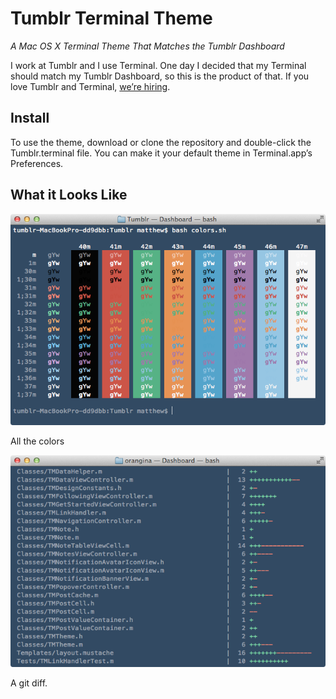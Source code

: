 # Tumblr Terminal Theme

*A Mac OS X Terminal Theme That Matches the Tumblr Dashboard*

I work at Tumblr and I use Terminal. One day I decided that my Terminal should match my Tumblr Dashboard, so this is the product of that.  If you love Tumblr and Terminal, [we’re hiring](http://tumblr.com/jobs).

## Install

To use the theme, download or clone the repository and double-click the Tumblr.terminal file. You can make it your default theme in Terminal.app’s Preferences.

## What it Looks Like

![Colors](images/colors.png)

All the colors

![diff](images/diff.png)
  
A git diff.
